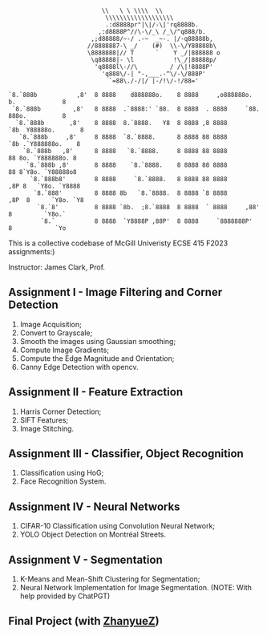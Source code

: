 ```
                          \\   \ \ \\\\  \\
                           \\\\\\\\\\\\\\\\\\\
                           .:d8888pr"|\|/-\|'rq8888b.
                         ,:d8888P^//\-\/_\ /_\/^q888/b.
                       ,;d88888/~-/ .-~  _~-. |/-q88888b,
                      //8888887-\ _/    (#)  \\-\/Y88888b\
                      \8888888|// T      `    Y _/|888888 o
                       \q88888|- \l           !\_/|88888p/
                        'q8888l\-//\         / /\|!8888P'
                          'q888\/-| "-,___.-^\/-\/888P'
                            `=88\./-/|/ |-/!\/-!/88='

`8.`888b           ,8'  8 8888    d888888o.    8 8888     ,o888888o.     b.             8 
 `8.`888b         ,8'   8 8888  .`8888:' `88.  8 8888  . 8888     `88.   888o.          8 
  `8.`888b       ,8'    8 8888  8.`8888.   Y8  8 8888 ,8 8888       `8b  Y88888o.       8 
   `8.`888b     ,8'     8 8888  `8.`8888.      8 8888 88 8888        `8b .`Y888888o.    8 
    `8.`888b   ,8'      8 8888   `8.`8888.     8 8888 88 8888         88 8o. `Y888888o. 8 
     `8.`888b ,8'       8 8888    `8.`8888.    8 8888 88 8888         88 8`Y8o. `Y88888o8 
      `8.`888b8'        8 8888     `8.`8888.   8 8888 88 8888        ,8P 8   `Y8o. `Y8888 
       `8.`888'         8 8888 8b   `8.`8888.  8 8888 `8 8888       ,8P  8      `Y8o. `Y8 
        `8.`8'          8 8888 `8b.  ;8.`8888  8 8888  ` 8888     ,88'   8         `Y8o.` 
         `8.`           8 8888  `Y8888P ,88P'  8 8888     `8888888P'     8            `Yo 
```
This is a collective codebase of McGill Univeristy ECSE 415 F2023 assignments:)

Instructor: James Clark, Prof.

## Assignment I - Image Filtering and Corner Detection
1. Image Acquisition;
2. Convert to Grayscale;
3. Smooth the images using Gaussian smoothing;
4. Compute Image Gradients;
5. Compute the Edge Magnitude and Orientation;
6. Canny Edge Detection with opencv.

## Assignment II - Feature Extraction
1. Harris Corner Detection;
2. SIFT Features;
3. Image Stitching.

## Assignment III - Classifier, Object Recognition
1. Classification using HoG;
2. Face Recognition System.

## Assignment IV - Neural Networks
1. CIFAR-10 Classification using Convolution Neural Network;
2. YOLO Object Detection on Montréal Streets.

## Assignment V - Segmentation
1. K-Means and Mean-Shift Clustering for Segmentation;
2. Neural Network Implementation for Image Segmentation.
(NOTE: With help provided by ChatPGT)

## Final Project (with [ZhanyueZ](https://github.com/ZhanyueZ))
